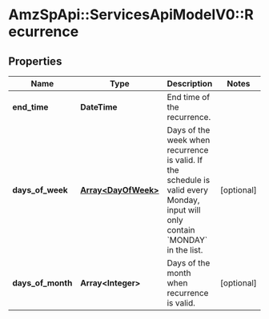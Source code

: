 # AmzSpApi::ServicesApiModelV0::Recurrence

## Properties
Name | Type | Description | Notes
------------ | ------------- | ------------- | -------------
**end_time** | **DateTime** | End time of the recurrence. | 
**days_of_week** | [**Array&lt;DayOfWeek&gt;**](DayOfWeek.md) | Days of the week when recurrence is valid. If the schedule is valid every Monday, input will only contain &#x60;MONDAY&#x60; in the list. | [optional] 
**days_of_month** | **Array&lt;Integer&gt;** | Days of the month when recurrence is valid. | [optional] 

